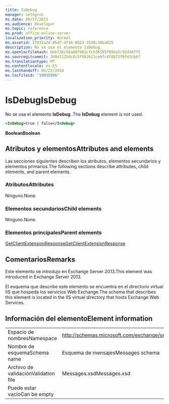 ```yaml
---
title: IsDebug
manager: sethgros
ms.date: 09/17/2015
ms.audience: Developer
ms.topic: reference
ms.prod: office-online-server
localization_priority: Normal
ms.assetid: 17032a2d-05d7-4f44-8823-2538c38ba025
description: No se usa el elemento IsDebug.
ms.openlocfilehash: bbb736c56a86f962cfcb36595f09da5c92dd47f5
ms.sourcegitcommit: 34041125dc8c5f993b21cebfc4f8b72f0fd2cb6f
ms.translationtype: MT
ms.contentlocale: es-ES
ms.lasthandoff: 06/25/2018
ms.locfileid: "19835996"
---
```

# <a name="isdebug"></a><span data-ttu-id="aab60-103">IsDebug</span><span class="sxs-lookup"><span data-stu-id="aab60-103">IsDebug</span></span>

<span data-ttu-id="aab60-104">No se usa el elemento **IsDebug** .</span><span class="sxs-lookup"><span data-stu-id="aab60-104">The **IsDebug** element is not used.</span></span> 
  
```XML
<IsDebug>true | false</IsDebug>
```

 <span data-ttu-id="aab60-105">**Boolean**</span><span class="sxs-lookup"><span data-stu-id="aab60-105">**Boolean**</span></span>
## <a name="attributes-and-elements"></a><span data-ttu-id="aab60-106">Atributos y elementos</span><span class="sxs-lookup"><span data-stu-id="aab60-106">Attributes and elements</span></span>

<span data-ttu-id="aab60-107">Las secciones siguientes describen los atributos, elementos secundarios y elementos primarios.</span><span class="sxs-lookup"><span data-stu-id="aab60-107">The following sections describe attributes, child elements, and parent elements.</span></span>
  
### <a name="attributes"></a><span data-ttu-id="aab60-108">Atributos</span><span class="sxs-lookup"><span data-stu-id="aab60-108">Attributes</span></span>

<span data-ttu-id="aab60-109">Ninguno.</span><span class="sxs-lookup"><span data-stu-id="aab60-109">None.</span></span>
  
### <a name="child-elements"></a><span data-ttu-id="aab60-110">Elementos secundarios</span><span class="sxs-lookup"><span data-stu-id="aab60-110">Child elements</span></span>

<span data-ttu-id="aab60-111">Ninguno.</span><span class="sxs-lookup"><span data-stu-id="aab60-111">None.</span></span>
  
### <a name="parent-elements"></a><span data-ttu-id="aab60-112">Elementos principales</span><span class="sxs-lookup"><span data-stu-id="aab60-112">Parent elements</span></span>

[<span data-ttu-id="aab60-113">GetClientExtensionResponse</span><span class="sxs-lookup"><span data-stu-id="aab60-113">GetClientExtensionResponse</span></span>](getclientextensionresponse.md)
  
## <a name="remarks"></a><span data-ttu-id="aab60-114">Comentarios</span><span class="sxs-lookup"><span data-stu-id="aab60-114">Remarks</span></span>

<span data-ttu-id="aab60-115">Este elemento se introdujo en Exchange Server 2013.</span><span class="sxs-lookup"><span data-stu-id="aab60-115">This element was introduced in Exchange Server 2013.</span></span>
  
<span data-ttu-id="aab60-116">El esquema que describe este elemento se encuentra en el directorio virtual IIS que hospeda los servicios Web Exchange.</span><span class="sxs-lookup"><span data-stu-id="aab60-116">The schema that describes this element is located in the IIS virtual directory that hosts Exchange Web Services.</span></span>
  
## <a name="element-information"></a><span data-ttu-id="aab60-117">Información del elemento</span><span class="sxs-lookup"><span data-stu-id="aab60-117">Element information</span></span>

|||
|:-----|:-----|
|<span data-ttu-id="aab60-118">Espacio de nombres</span><span class="sxs-lookup"><span data-stu-id="aab60-118">Namespace</span></span>  <br/> |http://schemas.microsoft.com/exchange/services/2006/messages  <br/> |
|<span data-ttu-id="aab60-119">Nombre de esquema</span><span class="sxs-lookup"><span data-stu-id="aab60-119">Schema name</span></span>  <br/> |<span data-ttu-id="aab60-120">Esquema de mensajes</span><span class="sxs-lookup"><span data-stu-id="aab60-120">Messages schema</span></span>  <br/> |
|<span data-ttu-id="aab60-121">Archivo de validación</span><span class="sxs-lookup"><span data-stu-id="aab60-121">Validation file</span></span>  <br/> |<span data-ttu-id="aab60-122">Messages.xsd</span><span class="sxs-lookup"><span data-stu-id="aab60-122">Messages.xsd</span></span>  <br/> |
|<span data-ttu-id="aab60-123">Puede estar vacío</span><span class="sxs-lookup"><span data-stu-id="aab60-123">Can be empty</span></span>  <br/> ||
   

